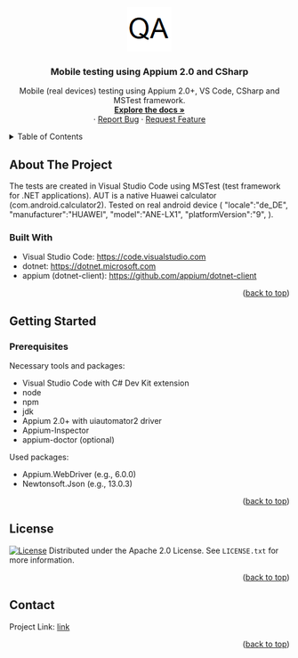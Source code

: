 <!-- PROJECT LOGO -->
<br />
<div align="center">
  <a href="https://github.com/seriousQA/appium2-CSharp">
    <img src="logo.png" alt="Logo" width="80" height="80">
  </a>

<h3 align="center"> Mobile testing using Appium 2.0 and CSharp</h3>
  <p align="center">    
	Mobile (real devices) testing using Appium 2.0+, VS Code, CSharp and MSTest framework.  
    <br />
    <a href="https://github.com/seriousQA/appium2-CSharp"><strong>Explore the docs »</strong></a>
    <br />
   ·
    <a href="https://github.com/seriousQA/appium2-CSharp/issues">Report Bug</a>
    ·
    <a href="https://github.com/seriousQA/appium2-CSharp/issues">Request Feature</a>
  </p>
</div>

<!-- TABLE OF CONTENTS -->
<details>
  <summary>Table of Contents</summary>
  <ol>
    <li>
      <a href="#about-the-project">About The Project</a>
      <ul>
        <li><a href="#built-with">Built With</a></li>
      </ul>
    </li>
    <li>
      <a href="#getting-started">Getting Started</a>
      <ul>
        <li><a href="#prerequisites">Prerequisites</a></li>
      </ul>
    </li>
    <li><a href="#license">License</a></li>
    <li><a href="#contact">Contact</a></li>
  </ol>
</details>

<!-- ABOUT THE PROJECT -->
## About The Project
The tests are created in Visual Studio Code using MSTest (test framework for .NET applications).
AUT is a native Huawei calculator (com.android.calculator2).
Tested on real android device (
"locale":"de_DE",
"manufacturer":"HUAWEI",
"model":"ANE-LX1",
"platformVersion":"9",
).

### Built With
* Visual Studio Code: https://code.visualstudio.com
* dotnet: https://dotnet.microsoft.com
* appium (dotnet-client): https://github.com/appium/dotnet-client
<p align="right">(<a href="#readme-top">back to top</a>)</p>

<!-- GETTING STARTED -->
## Getting Started
### Prerequisites
Necessary tools and packages:
* Visual Studio Code with C# Dev Kit extension
* node
* npm
* jdk
* Appium 2.0+ with uiautomator2 driver
* Appium-Inspector
* appium-doctor (optional)

Used packages:
* Appium.WebDriver (e.g., 6.0.0)
* Newtonsoft.Json (e.g., 13.0.3)
<p align="right">(<a href="#readme-top">back to top</a>)</p>

<!-- LICENSE -->
## License
[![License](https://img.shields.io/badge/License-Apache%202.0-blue.svg)](https://opensource.org/licenses/Apache-2.0)
Distributed under the Apache 2.0 License. See `LICENSE.txt` for more information.
<p align="right">(<a href="#readme-top">back to top</a>)</p>

<!-- CONTACT -->
## Contact
Project Link: [link](https://github.com/seriousQA/appium2-CSharp)
<p align="right">(<a href="#readme-top">back to top</a>)</p>
